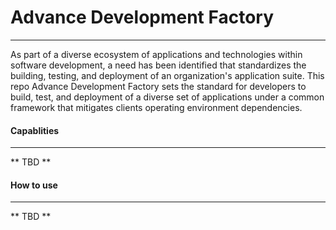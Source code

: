 # Advance Development Factory
---
As part of a diverse ecosystem of applications and technologies within software development, a need has been identified that standardizes the building, testing, and deployment of an organization's application suite. This repo Advance Development Factory sets the standard for developers  to build, test, and deployment of a diverse set of applications under a common framework that mitigates clients operating environment dependencies.

#### Capablities
---
** TBD **

#### How to use
---
** TBD **

